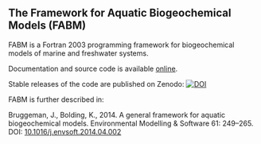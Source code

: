 ## The Framework for Aquatic Biogeochemical Models (FABM)

FABM is a Fortran 2003 programming framework for biogeochemical models of marine and freshwater systems.

Documentation and source code is available [online](http://fabm.net).

Stable releases of the code are published on Zenodo:
[![DOI](https://zenodo.org/badge/DOI/10.5281/zenodo.3774497.svg)](https://doi.org/10.5281/zenodo.3774497)

FABM is further described in:

Bruggeman, J., Bolding, K., 2014. A general framework for aquatic biogeochemical models. Environmental Modelling & Software 61: 249–265. DOI: [10.1016/j.envsoft.2014.04.002](http://doi.org/10.1016/j.envsoft.2014.04.002)
